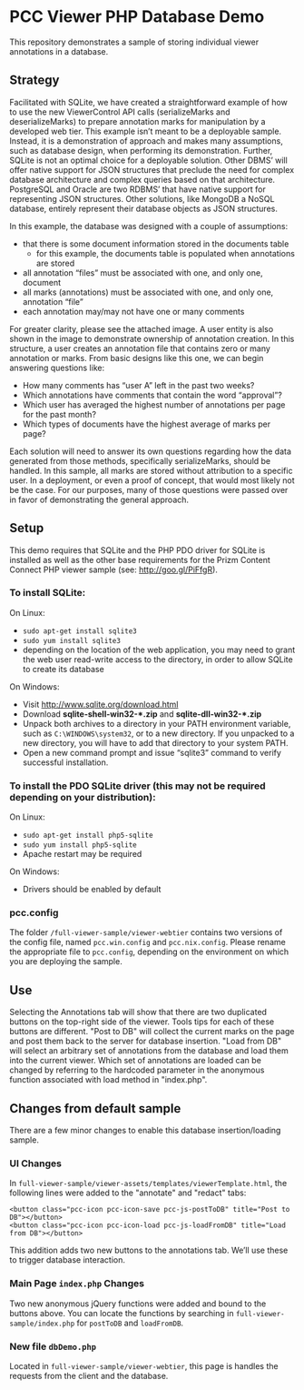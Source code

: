 # PCC Viewer PHP Database Demo

This repository demonstrates a sample of storing individual viewer annotations in a database.

## Strategy

Facilitated with SQLite, we have created a straightforward example of how to use the new ViewerControl API calls (serializeMarks and deserializeMarks) to prepare annotation marks for manipulation by a developed web tier. This example isn’t meant to be a deployable sample. Instead, it is a demonstration of approach and makes many assumptions, such as database design, when performing its demonstration. Further, SQLite is not an optimal choice for a deployable solution. Other DBMS’ will offer native support for JSON structures that preclude the need for complex database architecture and complex queries based on that architecture. PostgreSQL and Oracle are two RDBMS’ that have native support for representing JSON structures. Other solutions, like MongoDB a NoSQL database, entirely represent their database objects as JSON structures.

In this example, the database was designed with a couple of assumptions:
   - that there is some document information stored in the documents table
      - for this example, the documents table is populated when annotations are stored
   - all annotation “files” must be associated with one, and only one, document
   - all marks (annotations) must be associated with one, and only one, annotation “file”
   - each annotation may/may not have one or many comments

For greater clarity, please see the attached image. A user entity is also shown in the image to demonstrate ownership of annotation creation. In this structure, a user creates an annotation file that contains zero or many annotation or marks. From basic designs like this one, we can begin answering questions like:
   - How many comments has “user A” left in the past two weeks?
   - Which annotations have comments that contain the word “approval”?
   - Which user has averaged the highest number of annotations per page for the past month?
   - Which types of documents have the highest average of marks per page?

Each solution will need to answer its own questions regarding how the data generated from those methods, specifically serializeMarks, should be handled. In this sample, all marks are stored without attribution to a specific user. In a deployment, or even a proof of concept, that would most likely not be the case. For our purposes, many of those questions were passed over in favor of demonstrating the general approach.

## Setup

This demo requires that SQLite and the PHP PDO driver for SQLite is installed as well as the other base requirements for the Prizm Content Connect PHP viewer sample (see: http://goo.gl/PiFfgR).

### To install SQLite:

On Linux:
   - `sudo apt-get install sqlite3`
   - `sudo yum install sqlite3`
   - depending on the location of the web application, you may need to grant the web user read-write access to the directory, in order to allow SQLite to create its database

On Windows:
   - Visit http://www.sqlite.org/download.html
   - Download **sqlite-shell-win32-*.zip** and **sqlite-dll-win32-*.zip**
   - Unpack both archives to a directory in your PATH environment variable, such as `C:\WINDOWS\system32`, or to a new directory. If you unpacked to a new directory, you will have to add that directory to your system PATH.
   - Open a new command prompt and issue “sqlite3” command to verify successful installation.

### To install the PDO SQLite driver (this may not be required depending on your distribution):

On Linux:
   - `sudo apt-get install php5-sqlite`
   - `sudo yum install php5-sqlite`
   - Apache restart may be required

On Windows:
   - Drivers should be enabled by default

### pcc.config

The folder `/full-viewer-sample/viewer-webtier` contains two versions of the config file, named `pcc.win.config` and `pcc.nix.config`. Please rename the appropriate file to `pcc.config`, depending on the environment on which you are deploying the sample.

## Use

Selecting the Annotations tab will show that there are two duplicated buttons on the top-right side of the viewer. Tools tips for each of these buttons are different. "Post to DB" will collect the current marks on the page and post them back to the server for database insertion. "Load from DB" will select an arbitrary set of annotations from the database and load them into the current viewer. Which set of annotations are loaded can be changed by referring to the hardcoded parameter in the anonymous function associated with load method in "index.php".

## Changes from default sample

There are a few minor changes to enable this database insertion/loading sample.

### UI Changes

In `full-viewer-sample/viewer-assets/templates/viewerTemplate.html`, the following lines were added to the "annotate" and "redact" tabs:

    <button class="pcc-icon pcc-icon-save pcc-js-postToDB" title="Post to DB"></button>
    <button class="pcc-icon pcc-icon-load pcc-js-loadFromDB" title="Load from DB"></button>

This addition adds two new buttons to the annotations tab. We’ll use these to trigger database interaction.

### Main Page `index.php` Changes

Two new anonymous jQuery functions were added and bound to the buttons above. You can locate the functions by searching in `full-viewer-sample/index.php` for `postToDB` and `loadFromDB`.

### New file `dbDemo.php`

Located in `full-viewer-sample/viewer-webtier`, this page is handles the requests from the client and the database.
